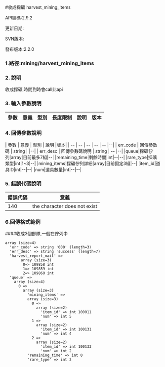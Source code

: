 #收成採礦 harvest_mining_items



API編碼:2.9.2

> 


更新日期:

> 

SVN版本:

> 

發布版本:2.2.0
### 1.路徑:mining/harvest_mining_items

### 2. 說明
收成採礦,時間到時會call此api

### 3. 輸入參數說明


| 參數 | 意義 | 型別 | 長度限制 | 說明 |版本|
| -- | -- | -- | -- | -- | -- |


### 4. 回傳參數說明
| 參數 | 意義 | 型別 | 說明 |版本|
| -- | -- | -- | -- | -- |--|
| err_code | 回傳參數碼 | string |  |--|
| err_desc | 回傳參數碼說明 | string | -- |--|
|queue|採礦佇列|array|目前最多7組|--|
|remaining_time|剩餘時間|int|--|--|
|rare_type|採礦類型|int|1~3|--|
|mining_items|採礦佇列詳細|array|目前固定3組|--|
|item_id|道具ID|int|--|--|
|num|道具數量|int|--|--|




### 5. 錯誤代碼說明
|錯誤代碼|意義|
|--|--|
|140|the character does not exist|

### 6.回傳格式範例
####收成3個部隊,一個在佇列中
```
array (size=4)
  'err_code' => string '000' (length=3)
  'err_desc' => string 'success' (length=7)
  'harvest_report_mail' => 
       array (size=3)
        0=> 109858 int
        1=> 109859 int
        2=> 109860 int
  'queue' => 
    array (size=4)
      0 => 
        array (size=3)
          'mining_items' => 
          array (size=3)
            0 => 
              array (size=2)
                'item_id' => int 100011
                'num' => int 5
            1 => 
              array (size=2)
                'item_id' => int 100131
                'num' => int 4
            2 => 
              array (size=2)
                'item_id' => int 100133
                'num' => int 2
          'remaining_time' => int 0
          'rare_type' => int 3
 
```

